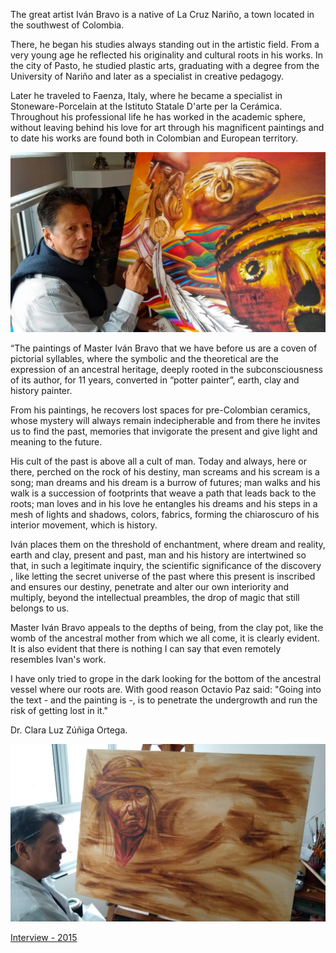 The great artist Iván Bravo is a native of La Cruz Nariño, a town located in the southwest of Colombia.

There, he began his studies always standing out in the artistic field. From a very young age he reflected his originality and cultural roots in his works. In the city of Pasto, he studied plastic arts, graduating with a degree from the University of Nariño and later as a specialist in creative pedagogy.

Later he traveled to Faenza, Italy, where he became a specialist in Stoneware-Porcelain at the Istituto Statale D'arte per la Cerámica. Throughout his professional life he has worked in the academic sphere, without leaving behind his love for art through his magnificent paintings and to date his works are found both in Colombian and European territory.

![Author](/assets/img/author4.jpeg)

“The paintings of Master Iván Bravo that we have before us are a coven of pictorial syllables, where the symbolic and the theoretical are the expression of an ancestral heritage, deeply rooted in the subconsciousness of its author, for 11 years, converted in “potter painter”, earth, clay and history painter.

From his paintings, he recovers lost spaces for pre-Colombian ceramics, whose mystery will always remain indecipherable and from there he invites us to find the past, memories that invigorate the present and give light and meaning to the future.

His cult of the past is above all a cult of man. Today and always, here or there, perched on the rock of his destiny, man screams and his scream is a song; man dreams and his dream is a burrow of futures; man walks and his walk is a succession of footprints that weave a path that leads back to the roots; man loves and in his love he entangles his dreams and his steps in a mesh of lights and shadows, colors, fabrics, forming the chiaroscuro of his interior movement, which is history.

Iván places them on the threshold of enchantment, where dream and reality, earth and clay, present and past, man and his history are intertwined so that, in such a legitimate inquiry, the scientific significance of the discovery , like letting the secret universe of the past where this present is inscribed and ensures our destiny, penetrate and alter our own interiority and multiply, beyond the intellectual preambles, the drop of magic that still belongs to us.

Master Iván Bravo appeals to the depths of being, from the clay pot, like the womb of the ancestral mother from which we all come, it is clearly evident. It is also evident that there is nothing I can say that even remotely resembles Ivan's work.

I have only tried to grope in the dark looking for the bottom of the ancestral vessel where our roots are. With good reason Octavio Paz said: "Going into the text - and the painting is -, is to penetrate the undergrowth and run the risk of getting lost in it."

Dr. Clara Luz Zúñiga Ortega.

![Author](/assets/img/author3.jpeg)

[Interview - 2015](https://www.youtube.com/watch?v=2Sx6Z7vabsQ) 